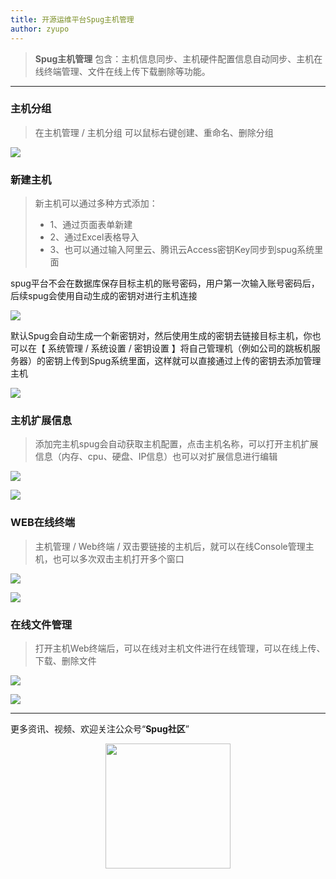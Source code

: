 ```yaml
---
title: 开源运维平台Spug主机管理
author: zyupo
---
```

> **Spug主机管理** 包含：主机信息同步、主机硬件配置信息自动同步、主机在线终端管理、文件在线上传下载删除等功能。
--- 

### 主机分组
> 在主机管理 / 主机分组 可以鼠标右键创建、重命名、删除分组

![](https://cdn.jsdelivr.net/gh/filess/img17@main/2021/12/12/1639318359803-f42bc19f-ffce-4588-bf30-2b7c684a3f49.png)


### 新建主机
> 新主机可以通过多种方式添加：
> - 1、通过页面表单新建
> - 2、通过Excel表格导入
> - 3、也可以通过输入阿里云、腾讯云Access密钥Key同步到spug系统里面

spug平台不会在数据库保存目标主机的账号密码，用户第一次输入账号密码后，后续spug会使用自动生成的密钥对进行主机连接


![](https://cdn.jsdelivr.net/gh/filess/img11@main/2021/12/12/1639318877472-531f2ce1-6d1c-4a14-8be6-c410315608d9.png)

默认Spug会自动生成一个新密钥对，然后使用生成的密钥去链接目标主机，你也可以在【 系统管理 / 系统设置 / 密钥设置 】将自己管理机（例如公司的跳板机服务器）的密钥上传到Spug系统里面，这样就可以直接通过上传的密钥去添加管理主机

![](https://cdn.jsdelivr.net/gh/filess/img7@main/2021/12/12/1639319152871-6d43a066-586e-412c-835a-33f0e6e165a3.png)

### 主机扩展信息
> 添加完主机spug会自动获取主机配置，点击主机名称，可以打开主机扩展信息（内存、cpu、硬盘、IP信息）也可以对扩展信息进行编辑


![](https://cdn.jsdelivr.net/gh/filess/img7@main/2021/12/12/1639319771173-442efbfa-93b6-48ce-b339-35a55d4722eb.png)

![](https://cdn.jsdelivr.net/gh/filess/img9@main/2021/12/12/1639319781770-f4b7caf9-3486-4979-af81-3bdb63830f10.png)

### WEB在线终端
> 主机管理 / Web终端 / 双击要链接的主机后，就可以在线Console管理主机，也可以多次双击主机打开多个窗口

![](https://cdn.jsdelivr.net/gh/filess/img7@main/2021/12/12/1639320124229-9712505a-97a3-4dbb-877b-c00cc86360f1.png)

![](https://cdn.jsdelivr.net/gh/filess/img4@main/2021/12/12/1639320133365-b7cb22b4-6da8-4b54-8a61-e5d034adc62b.png)

### 在线文件管理
> 打开主机Web终端后，可以在线对主机文件进行在线管理，可以在线上传、下载、删除文件

![](https://cdn.jsdelivr.net/gh/filess/img7@main/2021/12/12/1639320285963-d3fd974e-bb69-44a1-a793-b8c0b844c66f.png)

![](https://cdn.jsdelivr.net/gh/filess/img8@main/2021/12/12/1639320387218-e9ae6844-3d3b-4340-9f00-d51500181b8e.png)


---

更多资讯、视频、欢迎关注公众号“**Spug社区**”

<center>
    <img src="https://cdn.jsdelivr.net/gh/filess/img8@main/2021/12/04/1638619383197-7a4d445b-b9fe-45a9-808f-53bef00a9f9b.jpg" style="width: 200px;">
</center>


